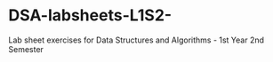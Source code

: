 # DSA-labsheets-L1S2-
Lab sheet exercises for Data Structures and Algorithms - 1st Year 2nd Semester

